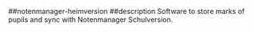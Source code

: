 ﻿##notenmanager-heimversion
##description
Software to store marks of pupils and sync with Notenmanager Schulversion.